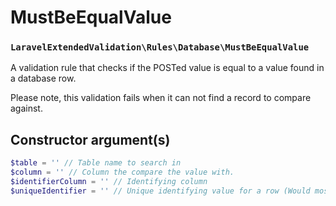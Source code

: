 # MustBeEqualValue
### `LaravelExtendedValidation\Rules\Database\MustBeEqualValue`

A validation rule that checks if the POSTed value is equal to a value found in a database row.

Please note, this validation fails when it can not find a record to compare against.

## Constructor argument(s)

```php
$table = '' // Table name to search in
$column = '' // Column the compare the value with.
$identifierColumn = '' // Identifying column
$uniqueIdentifier = '' // Unique identifying value for a row (Would most likely be a primary key value)
```